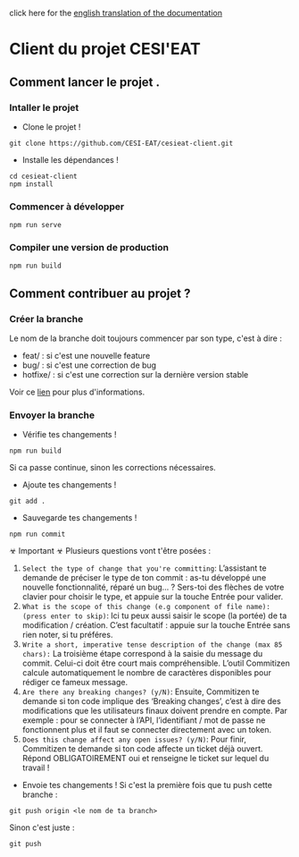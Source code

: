 click here for the [english translation of the documentation](docs/README_english.md)

# Client du projet CESI'EAT

## Comment lancer le projet . 

### Intaller le projet
- Clone le projet !
```
git clone https://github.com/CESI-EAT/cesieat-client.git
```

- Installe les dépendances !
```
cd cesieat-client
npm install
```

### Commencer à développer
```
npm run serve
```

### Compiler une version de production
```
npm run build
```

## Comment contribuer au projet ?

### Créer la branche

Le nom de la branche doit toujours commencer par son type, c'est à dire :
  - feat/ : si c'est une nouvelle feature
  - bug/ : si c'est une correction de bug
  - hotfixe/ : si c'est une correction sur la dernière version stable
 
 Voir ce [lien](https://gist.github.com/digitaljhelms/4287848) pour plus d'informations.

### Envoyer la branche

- Vérifie tes changements !
```
npm run build
```
Si ca passe continue, sinon les corrections nécessaires.

- Ajoute tes changements !
```
git add .
```

- Sauvegarde tes changements !
```
npm run commit 
```
☣ Important ☣
Plusieurs questions vont t'être posées :
1. ``Select the type of change that you're committing``:
L’assistant te demande de préciser le type de ton commit : as-tu développé une nouvelle fonctionnalité, réparé un bug… ? Sers-toi des flèches de votre clavier pour choisir le type, et appuie sur la touche Entrée pour valider.
2. ``What is the scope of this change (e.g component of file name): (press enter to skip)``:
Ici tu peux aussi saisir le scope (la portée) de ta modification / création. C’est facultatif : appuie sur la touche Entrée sans rien noter, si tu préféres.
3. ``Write a short, imperative tense description of the change (max 85 chars):``
La troisième étape correspond à la saisie du message du commit. Celui-ci doit être court mais compréhensible. L’outil Commitizen calcule automatiquement le nombre de caractères disponibles pour rédiger ce fameux message.
4. ``Are there any breaking changes? (y/N)``:
Ensuite, Commitizen te demande si ton code implique des ‘Breaking changes’, c’est à dire des modifications que les utilisateurs finaux doivent prendre en compte. Par exemple : pour se connecter à l’API, l’identifiant / mot de passe ne fonctionnent plus et il faut se connecter directement avec un token.
5. ``Does this change affect any open issues? (y/N)``:
Pour finir, Commitizen te demande si ton code affecte un ticket déjà ouvert. Répond OBLIGATOIREMENT oui et renseigne le ticket sur lequel du travail !

- Envoie tes changements !
Si c'est la première fois que tu push cette branche :
```
git push origin <le nom de ta branch>
```
Sinon c'est juste :
```
git push
```
